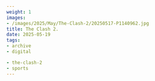 ```yaml
---
weight: 1
images:
- /images/2025/May/The-Clash-2/20250517-P1140962.jpg
title: The Clash 2.
date: 2025-05-19
tags:
- archive
- digital

- the-clash-2
- sports
---
```


